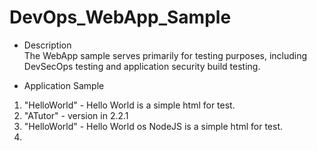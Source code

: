# DevOps_WebApp_Sample

* Description <br>
The WebApp sample serves primarily for testing purposes, including DevSecOps testing and application security build testing. 

* Application Sample <br>
1. "HelloWorld" - Hello World is a simple html for test.
2. "ATutor" - version in 2.2.1
3. "HelloWorld" - Hello World os NodeJS is a simple html for test.
4. 


